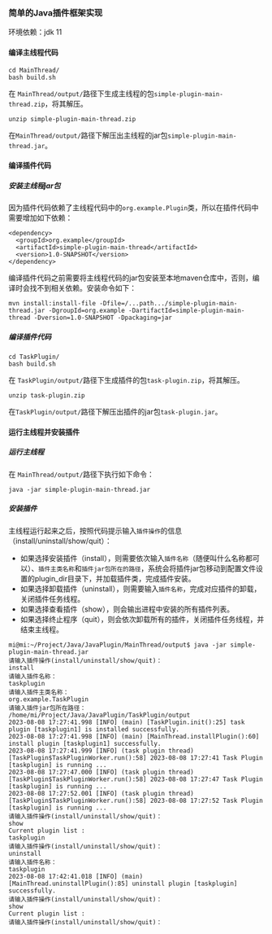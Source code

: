 ### 简单的Java插件框架实现

环境依赖：jdk 11

#### 编译主线程代码

```
cd MainThread/
bash build.sh
```
在 `MainThread/output/`路径下生成主线程的包`simple-plugin-main-thread.zip`，将其解压。

```
unzip simple-plugin-main-thread.zip
```
在`MainThread/output/`路径下解压出主线程的jar包`simple-plugin-main-thread.jar`。

#### 编译插件代码

##### 安装主线程jar包
因为插件代码依赖了主线程代码中的`org.example.Plugin`类，所以在插件代码中需要增加如下依赖：
```
<dependency>
  <groupId>org.example</groupId>
  <artifactId>simple-plugin-main-thread</artifactId>
  <version>1.0-SNAPSHOT</version>
</dependency>
```

编译插件代码之前需要将主线程代码的jar包安装至本地maven仓库中，否则，编译时会找不到相关依赖。安装命令如下：
```
mvn install:install-file -Dfile=/...path.../simple-plugin-main-thread.jar -DgroupId=org.example -DartifactId=simple-plugin-main-thread -Dversion=1.0-SNAPSHOT -Dpackaging=jar
```

##### 编译插件代码

```
cd TaskPlugin/
bash build.sh
```
在 `TaskPlugin/output/`路径下生成插件的包`task-plugin.zip`，将其解压。

```
unzip task-plugin.zip
```
在`TaskPlugin/output/`路径下解压出插件的jar包`task-plugin.jar`。


#### 运行主线程并安装插件

##### 运行主线程

在 `MainThread/output/`路径下执行如下命令：

```
java -jar simple-plugin-main-thread.jar
```

##### 安装插件

主线程运行起来之后，按照代码提示输入`插件操作`的信息（install/uninstall/show/quit）：
* 如果选择安装插件（install），则需要依次输入`插件名称`（随便叫什么名称都可以）、`插件主类名称`和`插件jar包所在的路径`，系统会将插件jar包移动到配置文件设置的plugin_dir目录下，并加载插件类，完成插件安装。
* 如果选择卸载插件（uninstall），则需要输入`插件名称`，完成对应插件的卸载，关闭插件任务线程。
* 如果选择查看插件（show），则会输出进程中安装的所有插件列表。
* 如果选择终止程序（quit），则会依次卸载所有的插件，关闭插件任务线程，并结束主线程。

```
mi@mi:~/Project/Java/JavaPlugin/MainThread/output$ java -jar simple-plugin-main-thread.jar
请输入插件操作(install/uninstall/show/quit)：
install
请输入插件名称：
taskplugin
请输入插件主类名称：
org.example.TaskPlugin
请输入插件jar包所在路径：
/home/mi/Project/Java/JavaPlugin/TaskPlugin/output
2023-08-08 17:27:41.998 [INFO] (main) [TaskPlugin.init():25] task plugin [taskplugin1] is installed successfully.
2023-08-08 17:27:41.998 [INFO] (main) [MainThread.installPlugin():60] install plugin [taskplugin1] successfully.
2023-08-08 17:27:41.999 [INFO] (task plugin thread) [TaskPlugin$TaskPluginWorker.run():58] 2023-08-08 17:27:41 Task Plugin [taskplugin] is running ...
2023-08-08 17:27:47.000 [INFO] (task plugin thread) [TaskPlugin$TaskPluginWorker.run():58] 2023-08-08 17:27:47 Task Plugin [taskplugin] is running ...
2023-08-08 17:27:52.001 [INFO] (task plugin thread) [TaskPlugin$TaskPluginWorker.run():58] 2023-08-08 17:27:52 Task Plugin [taskplugin] is running ...
请输入插件操作(install/uninstall/show/quit)：
show
Current plugin list :
taskplugin
请输入插件操作(install/uninstall/show/quit)：
uninstall
请输入插件名称：
taskplugin
2023-08-08 17:42:41.018 [INFO] (main) [MainThread.uninstallPlugin():85] uninstall plugin [taskplugin] successfully.
请输入插件操作(install/uninstall/show/quit)：
show
Current plugin list :
请输入插件操作(install/uninstall/show/quit)：
```
